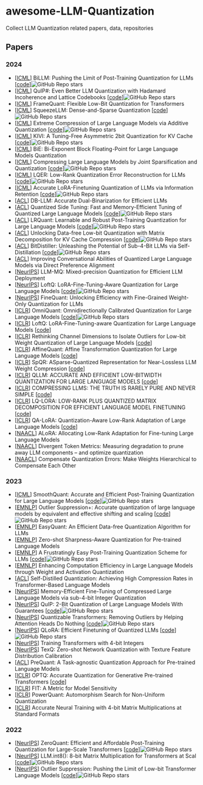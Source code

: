 # awesome-LLM-Quantization
Collect LLM Quantization related papers, data, repositories


## Papers

### 2024

 - [[ICML](https://arxiv.org/abs/2402.04291)] BiLLM: Pushing the Limit of Post-Training Quantization for LLMs [[code](https://github.com/Aaronhuang-778/BiLLM)]![GitHub Repo stars](https://img.shields.io/github/stars/Aaronhuang-778/BiLLM)
 - [[ICML](https://arxiv.org/abs/2402.04396)] QuIP#: Even Better LLM Quantization with Hadamard Incoherence and Lattice Codebooks [[code](https://github.com/Cornell-RelaxML/quip-sharp)]![GitHub Repo stars](https://img.shields.io/github/stars/Cornell-RelaxML/quip-sharp)
 - [[ICML](https://arxiv.org/abs/2403.06082)] FrameQuant: Flexible Low-Bit Quantization for Transformers
 - [[ICML](https://arxiv.org/abs/2306.07629)] SqueezeLLM: Dense-and-Sparse Quantization [[code](https://github.com/SqueezeAILab/SqueezeLLM)]![GitHub Repo stars](https://img.shields.io/github/stars/SqueezeAILab/SqueezeLLM)
 - [[ICML](https://arxiv.org/abs/2401.06118v2)] Extreme Compression of Large Language Models via Additive Quantization [[code](https://github.com/vahe1994/AQLM)]![GitHub Repo stars](https://img.shields.io/github/stars/vahe1994/AQLM)
 - [[ICML](https://arxiv.org/abs/2402.02750)] KIVI: A Tuning-Free Asymmetric 2bit Quantization for KV Cache [[code](https://github.com/jy-yuan/KIVI)]![GitHub Repo stars](https://img.shields.io/github/stars/jy-yuan/KIVI)
 - [[ICML](https://icml.cc/virtual/2024/poster/34619)] BiE: Bi-Exponent Block Floating-Point for Large Language Models Quantization
 - [[ICML](https://icml.cc/virtual/2024/poster/32921)] Compressing Large Language Models by Joint Sparsification and Quantization [[code](https://github.com/uanu2002/JSQ)]![GitHub Repo stars](https://img.shields.io/github/stars/uanu2002/JSQ)
 - [[ICML](https://arxiv.org/abs/2402.02446)] LQER: Low-Rank Quantization Error Reconstruction for LLMs [[code](https://github.com/ChengZhang-98/lqer)]![GitHub Repo stars](https://img.shields.io/github/stars/ChengZhang-98/lqer)
 - [[ICML](https://arxiv.org/abs/2402.05445)] Accurate LoRA-Finetuning Quantization of LLMs via Information Retention [[code](https://github.com/htqin/ir-qlora)]![GitHub Repo stars](https://img.shields.io/github/stars/htqin/ir-qlora)
 - [[ACL](https://arxiv.org/pdf/2402.11960)] DB-LLM: Accurate Dual-Binarization for Efficient LLMs
 - [[ACL](https://arxiv.org/pdf/2401.07159)] Quantized Side Tuning: Fast and Memory-Efficient Tuning of Quantized Large Language Models [[code](https://github.com/youarespecialtome/qst)]![GitHub Repo stars](https://img.shields.io/github/stars/youarespecialtome/qst)
 - [[ACL](https://arxiv.org/pdf/2407.11534)] LRQuant: Learnable and Robust Post-Training Quantization for Large Language Models [[code](https://github.com/zjq0455/RLQ)]![GitHub Repo stars](https://img.shields.io/github/stars/zjq0455/RLQ)
 - [[ACL](https://arxiv.org/pdf/2405.12591)] Unlocking Data-free Low-bit Quantization with Matrix Decomposition for KV Cache Compression [[code](https://github.com/lpyhdzx/DecoQuant_code)]![GitHub Repo stars](https://img.shields.io/github/stars/lpyhdzx/DecoQuant_code)
 - [[ACL](https://arxiv.org/pdf/2402.10631)] BitDistiller: Unleashing the Potential of Sub-4-Bit LLMs via Self-Distillation [[code](https://github.com/DD-DuDa/BitDistiller)]![GitHub Repo stars](https://img.shields.io/github/stars/DD-DuDa/BitDistiller)
 - [[ACL](https://arxiv.org/pdf/2407.03051)] Improving Conversational Abilities of Quantized Large Language Models via Direct Preference Alignment
 - [[NeurIPS](https://nicsefc.ee.tsinghua.edu.cn/%2Fnics_file%2Fpdf%2F5c805adc-b555-499f-9882-5ca35ce674b5.pdf)] LLM-MQ: Mixed-precision Quantization for Efficient LLM Deployment
 - [[NeurIPS](https://arxiv.org/pdf/2310.08659)] LoftQ: LoRA-Fine-Tuning-Aware Quantization for Large Language Models [[code](https://github.com/yxli2123/LoftQ)]![GitHub Repo stars](https://img.shields.io/github/stars/yxli2123/LoftQ)
 - [[NeurIPS](https://arxiv.org/pdf/2308.09723)] FineQuant: Unlocking Efficiency with Fine-Grained Weight-Only Quantization for LLMs
 - [[ICLR](https://arxiv.org/pdf/2308.13137)] OmniQuant: Omnidirectionally Calibrated Quantization for Large Language Models [[code](https://github.com/OpenGVLab/OmniQuant)]![GitHub Repo stars](https://img.shields.io/github/stars/OpenGVLab/OmniQuant)
 - [[ICLR](https://arxiv.org/pdf/2310.08659)] LoftQ: LoRA-Fine-Tuning-aware Quantization for Large Language Models [[code](https://github.com/yxli2123/LoftQ)]
 - [[ICLR](https://arxiv.org/pdf/2309.15531)] Rethinking Channel Dimensions to Isolate Outliers for Low-bit Weight Quantization of Large Language Models [[code](https://github.com/johnheo/adadim-llm)]
 - [[ICLR](https://arxiv.org/pdf/2403.12544)] AffineQuant: Affine Transformation Quantization for Large Language Models [[code](https://github.com/bytedance/AffineQuant)]
 - [[ICLR](https://arxiv.org/pdf/2306.03078)] SpQR: ASparse-Quantized Representation for Near-Lossless LLM Weight Compression [[code](https://github.com/Vahe1994/SpQR)]
 - [[ICLR](https://arxiv.org/pdf/2310.08041)] QLLM: ACCURATE AND EFFICIENT LOW-BITWIDTH QUANTIZATION FOR LARGE LANGUAGE MODELS [[code](https://github.com/ziplab/QLLM)]
 - [[ICLR](https://arxiv.org/pdf/2310.01382)] COMPRESSING LLMS: THE TRUTH IS RARELY PURE AND NEVER SIMPLE [[code](https://github.com/VITA-Group/llm-kick)]
 - [[ICLR](https://arxiv.org/pdf/2311.12023)] LQ-LORA: LOW-RANK PLUS QUANTIZED MATRIX DECOMPOSITION FOR EFFICIENT LANGUAGE MODEL FINETUNING [[code](https://github.com/HanGuo97/lq-lora)]
 - [[ICLR](https://arxiv.org/pdf/2309.14717)] QA-LoRA: Quantization-Aware Low-Rank Adaptation of Large Language Models [[code](https://github.com/yuhuixu1993/qa-lora)]
 - [[NAACL](https://arxiv.org/pdf/2403.16187)] ALoRA: Allocating Low-Rank Adaptation for Fine-tuning Large Language Models
 - [[NAACL](https://arxiv.org/pdf/2311.01544)] Divergent Token Metrics: Measuring degradation to prune away LLM components – and optimize quantization
 - [[NAACL](https://arxiv.org/pdf/2406.16299)] Compensate Quantization Errors: Make Weights Hierarchical to Compensate Each Other
### 2023
 - [[ICML](https://arxiv.org/abs/2211.10438)] SmoothQuant: Accurate and Efficient Post-Training Quantization for Large Language Models [[code](https://github.com/mit-han-lab/smoothquant)]![GitHub Repo stars](https://img.shields.io/github/stars/mit-han-lab/smoothquant)
 - [[EMNLP](https://arxiv.org/abs/2304.09145)] Outlier Suppression+: Accurate quantization of large language models by equivalent and effective shifting and scaling [[code](https://github.com/ModelTC/Outlier_Suppression_Plus)]![GitHub Repo stars](https://img.shields.io/github/stars/ModelTC/Outlier_Suppression_Plus)
 - [[EMNLP](https://arxiv.org/abs/2403.02775)] EasyQuant: An Efficient Data-free Quantization Algorithm for LLMs 
 - [[EMNLP](https://arxiv.org/abs/2310.13315)] Zero-shot Sharpness-Aware Quantization for Pre-trained Language Models 
 - [[EMNLP](https://aclanthology.org/2023.emnlp-main.892/)] A Frustratingly Easy Post-Training Quantization Scheme for LLMs [[code](https://github.com/SamsungLabs/Z-Fold)]![GitHub Repo stars](https://img.shields.io/github/stars/SamsungLabs/Z-Fold)
 - [[EMNLP](https://arxiv.org/abs/2311.05161)] Enhancing Computation Efficiency in Large Language Models through Weight and Activation Quantization
 - [[ACL](https://arxiv.org/pdf/2307.05972)] Self-Distilled Quantization: Achieving High Compression Rates in Transformer-Based Language Models
 - [[NeurIPS](https://arxiv.org/pdf/2305.14152)] Memory-Efficient Fine-Tuning of Compressed Large Language Models via sub-4-bit Integer Quantization
 - [[NeurIPS](https://openreview.net/pdf?id=xrk9g5vcXR)] QuIP: 2-Bit Quantization of Large Language Models With Guarantees [[code](https://github.com/jerry-chee/QuIP)]![GitHub Repo stars](https://img.shields.io/github/stars/jerry-chee/QuIP)
 - [[NeurIPS](https://arxiv.org/pdf/2306.12929)] Quantizable Transformers: Removing Outliers by Helping Attention Heads Do Nothing [[code](https://github.com/Qualcomm-AI-research/outlier-free-transformers)]![GitHub Repo stars](https://img.shields.io/github/stars/Qualcomm-AI-research/outlier-free-transformers)
 - [[NeurIPS](https://arxiv.org/pdf/2305.14314)] QLoRA: Efficient Finetuning of Quantized LLMs [[code](https://github.com/artidoro/qlora)]![GitHub Repo stars](https://img.shields.io/github/stars/artidoro/qlora)
 - [[NeurIPS](https://arxiv.org/pdf/2306.11987)] Training Transformers with 4-bit Integers
 - [[NeurIPS](https://proceedings.neurips.cc/paper_files/paper/2023/file/0113ef4642264adc2e6924a3cbbdf532-Paper-Conference.pdf)] TexQ: Zero-shot Network Quantization with Texture Feature Distribution Calibration
 - [[ACL](https://arxiv.org/pdf/2306.00014)] PreQuant: A Task-agnostic Quantization Approach for Pre-trained Language Models
 - [[ICLR](https://arxiv.org/pdf/2210.17323)] OPTQ: Accurate Quantization for Generative Pre-trained Transformers  [[code](https://github.com/ist-daslab/gptq)]
 - [[ICLR](https://arxiv.org/pdf/2210.08502)] FIT: A Metric for Model Sensitivity 
 - [[ICLR](https://arxiv.org/pdf/2301.09858)] PowerQuant: Automorphism Search for Non-Uniform Quantization
 - [[ICLR](https://arxiv.org/pdf/2112.10769)] Accurate Neural Training with 4-bit Matrix Multiplications at Standard Formats 
### 2022
- [[NeurIPS](https://arxiv.org/pdf/2206.01861)] ZeroQuant: Efficient and Affordable Post-Training Quantization for Large-Scale Transformers [[code](https://github.com/microsoft/DeepSpeed)]![GitHub Repo stars](https://img.shields.io/github/stars/microsoft/DeepSpeed)
- [[NeurIPS](https://arxiv.org/pdf/2208.07339)] LLM.int8(): 8-bit Matrix Multiplication for Transformers at Scal [[code](https://github.com/bitsandbytes-foundation/bitsandbytes)]![GitHub Repo stars](https://img.shields.io/github/stars/bitsandbytes-foundation/bitsandbytes)
- [[NeurIPS](https://arxiv.org/pdf/2209.13325)] Outlier Suppression: Pushing the Limit of Low-bit Transformer Language Models [[code](https://github.com/wimh966/outlier_suppression)]![GitHub Repo stars](https://img.shields.io/github/stars/wimh966/outlier_suppression)
